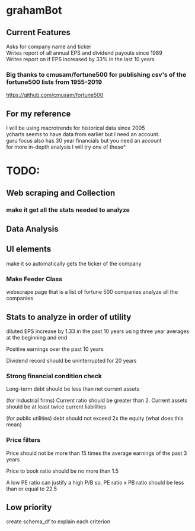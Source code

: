 # grahamBot
## Current Features
Asks for company name and ticker <br>
Writes report of all annual EPS and dividend payouts since 1989 <br>
Writes report on if EPS increased by 33% in the last 10 years <br>

### Big thanks to cmusam/fortune500 for publishing csv's of the fortune500 lists from 1955-2019
https://github.com/cmusam/fortune500

## For my reference
I will be using macrotrends for historical data since 2005 <br>
ycharts seems to have data from earlier but I need an account. <br/>
guru focus also has 30 year financials but you need an account <br/>
for more in-depth analysis I will try one of these^ <br/>

# TODO: 
## Web scraping and Collection
### make it get all the stats needed to analyze
## Data Analysis
## UI elements
make it so automatically gets the ticker of the company

### Make Feeder Class
webscrape page that is a list of fortune 500 companies
analyze all the companies

## Stats to analyze in order of utility
diluted EPS increase by 1.33 in the past 10 years using three year averages at the beginning and end

Positive earnings over the past 10 years

Dividend record should be uninterrupted for 20 years
### Strong financial condition check
Long-term debt should be less than net current assets

(for industrial firms) Current ratio should be greater than 2. Current assets should be at least twice current liabilities

(for public utilities) debt should not exceed 2x the equity (what does this mean)
### Price filters
Price should not be more than 15 times the average earnings of the past 3 years 

Price to book ratio should be no more than 1.5

A low PE ratio can justify a high P/B so, PE ratio x PB ratio should be less than or equal to 22.5

## Low priority
create schema_df to explain each criterion
